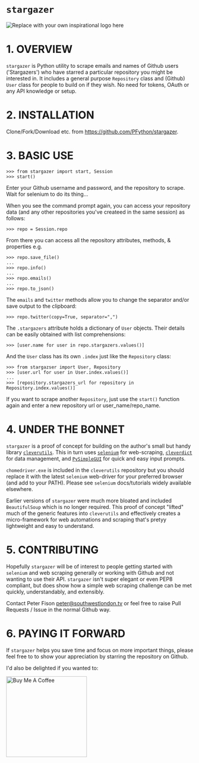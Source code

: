 # `stargazer`
![Replace with your own inspirational logo here](https://media.giphy.com/media/W22c9OqIB2DsWFBCTr/giphy.gif)
# 1. OVERVIEW
`stargazer` is Python utility to scrape emails and names of Github users ('Stargazers') who have starred a particular repository you might be interested in.  It includes a general purpose `Repository` class and (Github) `User` class for people to build on if they wish.  No need for tokens, OAuth or any API knowledge or setup.

# 2. INSTALLATION

Clone/Fork/Download etc. from https://github.com/PFython/stargazer.

# 3. BASIC USE

    >>> from stargazer import start, Session
    >>> start()

Enter your Github username and password, and the repository to scrape.  Wait for selenium to do its thing...

When you see the command prompt again, you can access your repository data (and any other repositories you've createed in the same session) as follows:

    >>> repo = Session.repo

From there you can access all the repository attributes, methods, & properties e.g.

    >>> repo.save_file()
    ...
    >>> repo.info()
    ...
    >>> repo.emails()
    ...
    >>> repo.to_json()

The `emails` and `twitter` methods allow you to change the separator and/or save output to the clipboard:

    >>> repo.twitter(copy=True, separator=",")

The `.stargazers` attribute holds a dictionary of `User` objects.  Their details can be easily obtained with list comprehensions:

    >>> [user.name for user in repo.stargazers.values()]

And the `User` class has its own `.index` just like the `Repository` class:

    >>> from stargazser import User, Repository
    >>> [user.url for user in User.index.values()]
    ...
    >>> [repository.stargazers_url for repository in Repository.index.values()]

If you want to scrape another `Repository`, just use the `start()` function again and enter a new repository url or user_name/repo_name.


# 4. UNDER THE BONNET
`stargazer` is a proof of concept for building on the author's small but handy library [`cleverutils`](https://github.com/Pfython/cleverutils).  This in turn uses [`selenium`](https://github.com/SeleniumHQ/selenium/tree/trunk/py) for web-scraping, [`cleverdict`](https://github.com/PFython/cleverdict) for data management, and [`PySimpleGUI`](https://github.com/PySimpleGUI) for quick and easy input prompts.

`chomedriver.exe` is included in the `cleverutils` repository but you should replace it with the latest `selenium` web-driver for your preferred browser (and add to your PATH).  Please see `selenium` docs/tutorials widely available elsewhere.

Earlier versions of `stargazer` were much more bloated and included `BeautifulSoup` which is no longer required.  This proof of concept "lifted" much of the generic features into `cleverutils` and effectively creates a micro-framework for web automations and scraping that's pretyy lightweight and easy to understand.

# 5. CONTRIBUTING

Hopefully `stargazer` will be of interest to people getting started with `selenium` and web scraping generally or working with Github and not wanting to use their API.  `stargazer` isn't super elegant or even PEP8 compliant, but does show how a simple web scraping challenge can be met quickly, understandably, and extensibly.

Contact Peter Fison peter@southwestlondon.tv or feel free to raise Pull Requests / Issue in the normal Github way.

# 6. PAYING IT FORWARD


If `stargazer` helps you save time and focus on more important things, please feel free to to show your appreciation by starring the repository on Github.

I'd also be delighted if you wanted to:

<a href="https://www.buymeacoffee.com/pfython" target="_blank"><img src="https://cdn.buymeacoffee.com/buttons/v2/arial-yellow.png" alt="Buy Me A Coffee" width="217px" ></a>
